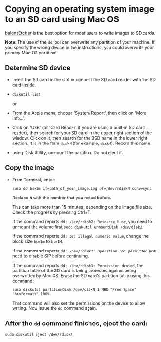 # Copying an operating system image to an SD card using Mac OS

[balenaEtcher](README.md) is the best option for most users to write images to SD cards. 

**Note**: The use of the `dd` tool can overwrite any partition of your machine. If you specify the wrong device in the instructions, you could overwrite your primary Mac OS partition!

## Determine SD device

- Insert the SD card in the slot or connect the SD card reader with the SD card inside.


- `diskutil list`

    or

- From the Apple menu, choose 'System Report', then click on 'More info...'. 
- Click on 'USB' (or 'Card Reader' if you are using a built-in SD card reader), then search for your SD card in the upper right section of the window. Click on it, then search for the BSD name in the lower right section. It is in the form `diskN` (for example, `disk4`). Record this name.
- using Disk Utility, unmount the partition. Do not eject it. 

## Copy the image

- From Terminal, enter:
  ```
  sudo dd bs=1m if=path_of_your_image.img of=/dev/rdiskN conv=sync
  ```

   Replace `N` with the number that you noted before.
   
   This can take more than 15 minutes, depending on the image file size. 
   Check the progress by pressing Ctrl+T.
   
    If the command reports `dd: /dev/rdisk2: Resource busy`, you need to unmount the volume first `sudo diskutil unmountDisk /dev/disk2`.

    If the command reports `dd: bs: illegal numeric value`, change the block size `bs=1m` to `bs=1M`.

    If the command reports `dd: /dev/rdisk2: Operation not permitted` you need to disable SIP before continuing.

    If the command reports `dd: /dev/rdisk3: Permission denied`, the partition table of the SD card is being protected against being overwritten by Mac OS. Erase the SD card's partition table using this command:
    
    ```
    sudo diskutil partitionDisk /dev/diskN 1 MBR "Free Space" "%noformat%" 100%
    ```
    
    That command will also set the permissions on the device to allow writing. Now issue the `dd` command again.

## After the `dd` command finishes, eject the card:

```
sudo diskutil eject /dev/rdiskN
```
